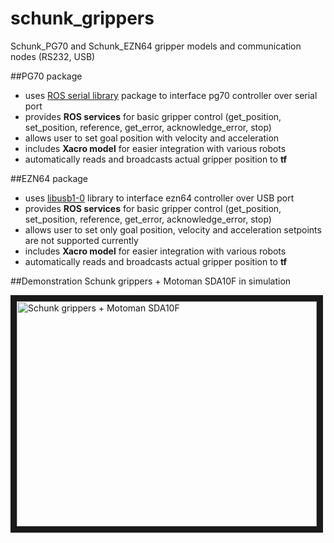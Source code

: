 # schunk_grippers
Schunk_PG70 and Schunk_EZN64 gripper models and communication nodes (RS232, USB)

##PG70 package
- uses [ROS serial library](http://wiki.ros.org/serial) package to interface pg70 controller over serial port
- provides **ROS services** for basic gripper control (get_position, set_position, reference, get_error, acknowledge_error, stop) 
- allows user to set goal position with velocity and acceleration
- includes **Xacro model** for easier integration with various robots
- automatically reads and broadcasts actual gripper position to **tf**

##EZN64 package
- uses [libusb1-0](http://www.libusb.org/wiki/libusb-1.0) library to interface ezn64 controller over USB port
- provides **ROS services** for basic gripper control (get_position, set_position, reference, get_error, acknowledge_error, stop)
- allows user to set only goal position, velocity and acceleration setpoints are not supported currently
- includes **Xacro model** for easier integration with various robots
- automatically reads and broadcasts actual gripper position to **tf**

##Demonstration
Schunk grippers + Motoman SDA10F in simulation

<a href="http://www.youtube.com/watch?feature=player_embedded&v=NLtPqIC4rdg
" target="_blank"><img src="http://img.youtube.com/vi/NLtPqIC4rdg/0.jpg" 
alt="Schunk grippers + Motoman SDA10F" width="480" height="360" border="10" /></a>

